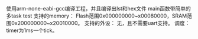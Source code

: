 使用arm-none-eabi-gcc编译工程，并且编译出lst和hex文件
main函数带简单的多task test
支持的memory：
  Flash范围0x000000000~x00080000，SRAM范围0x200000000~x20010000。
支持的外设：
  无，且不需要uart支持。
调度：
  timer为1ms一个tick。